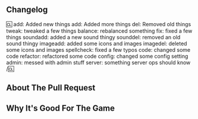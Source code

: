 [Guidelines]: # (Be sure that your PR follows our guidelines, such as modularization and comment standards. You can read more about the subject here: https://github.com/brushtool/fpstation/blob/master/fpstation/README.md )
<!-- Write **BELOW** The Headers and **ABOVE** The comments else it may not be viewable. -->
<!-- You can view Contributing.MD for a detailed description of the pull request process. -->

## Changelog
:cl:
add: Added new things
add: Added more things
del: Removed old things
tweak: tweaked a few things
balance: rebalanced something
fix: fixed a few things
soundadd: added a new sound thingy
sounddel: removed an old sound thingy
imageadd: added some icons and images
imagedel: deleted some icons and images
spellcheck: fixed a few typos
code: changed some code
refactor: refactored some code
config: changed some config setting
admin: messed with admin stuff
server: something server ops should know
/:cl:

<!-- Both :cl:'s are required for the changelog to work! You can put your name to the right of the first :cl: if you want to overwrite your GitHub username as author ingame. -->
<!-- You can use multiple of the same prefix (they're only used for the icon ingame) and delete the unneeded ones. Despite some of the tags, changelogs should generally represent how a player might be affected by the changes rather than a summary of the PR's contents. -->
## About The Pull Request

<!-- Describe The Pull Request. Please be sure every change is documented or this can delay review and even discourage maintainers from merging your PR! -->
## Why It's Good For The Game

<!-- Please add a short description of why you think these changes would benefit the game. If you can't justify it in words, it might not be worth adding. -->
